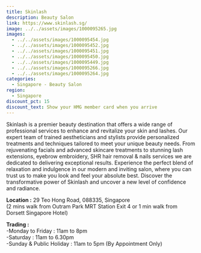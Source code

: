 ```yaml
---
title: Skinlash
description: Beauty Salon
link: https://www.skinlash.sg/
image: ../../assets/images/1000095265.jpg
images:
  - ../../assets/images/1000095454.jpg
  - ../../assets/images/1000095452.jpg
  - ../../assets/images/1000095451.jpg
  - ../../assets/images/1000095450.jpg
  - ../../assets/images/1000095449.jpg
  - ../../assets/images/1000095266.jpg
  - ../../assets/images/1000095264.jpg
categories:
  - Singapore - Beauty Salon
region:
  - Singapore
discount_pct: 15
discount_text: Show your HMG member card when you arrive
---
```

Skinlash is a premier beauty destination that offers a wide range of professional services to enhance and revitalize your skin and lashes. Our expert team of trained aestheticians and stylists provide personalized treatments and techniques tailored to meet your unique beauty needs. From rejuvenating facials and advanced skincare treatments to stunning lash extensions, eyebrow embroidery, SHR hair removal & nails services we are dedicated to delivering exceptional results. Experience the perfect blend of relaxation and indulgence in our modern and inviting salon, where you can trust us to make you look and feel your absolute best. Discover the transformative power of Skinlash and uncover a new level of confidence and radiance.

**Location :** 29 Teo Hong Road, 088335, Singapore\
(2 mins walk from Outram Park MRT Station Exit 4 or 1 min walk from Dorsett Singapore Hotel)

**Trading :**\
-Monday to Friday : 11am to 8pm\
-Saturday : 11am to 6.30pm\
-Sunday & Public Holiday : 11am to 5pm (By Appointment Only)
